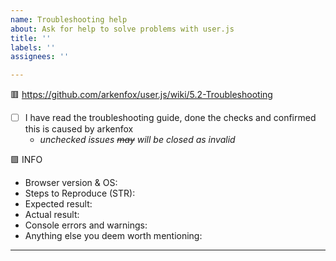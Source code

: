 ```yaml
---
name: Troubleshooting help
about: Ask for help to solve problems with user.js
title: ''
labels: ''
assignees: ''

---
```


<!--

Issues will be closed as invalid if you do not troubleshoot first, or if you ignore the steps in the template.

We do not support forks or no-longer supported releases.

-->


🟥 https://github.com/arkenfox/user.js/wiki/5.2-Troubleshooting
- [ ] I have read the troubleshooting guide, done the checks and confirmed this is caused by arkenfox
   - _unchecked issues ~~may~~ will be closed as invalid_

🟪 INFO
  - Browser version & OS:
  - Steps to Reproduce (STR):
  - Expected result:
  - Actual result:
  - Console errors and warnings:
  - Anything else you deem worth mentioning:

---
